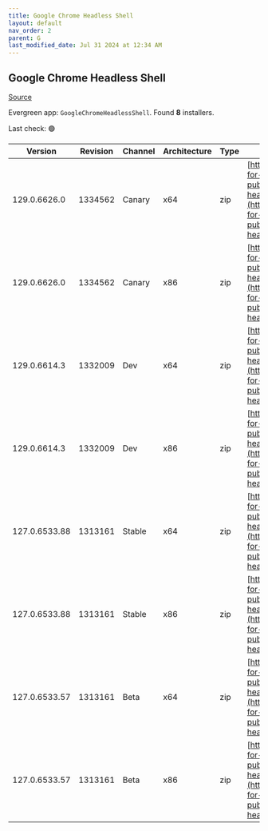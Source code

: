 ```yaml
---
title: Google Chrome Headless Shell
layout: default
nav_order: 2
parent: G
last_modified_date: Jul 31 2024 at 12:34 AM
---
```


## Google Chrome Headless Shell

[Source](https://googlechromelabs.github.io/chrome-for-testing/)

Evergreen app: `GoogleChromeHeadlessShell`. Found **8** installers.

Last check: 🟢

| Version       | Revision | Channel | Architecture | Type | URI                                                                                                                                                                                                                          |
| ------------- | -------- | ------- | ------------ | ---- | ---------------------------------------------------------------------------------------------------------------------------------------------------------------------------------------------------------------------------- |
| 129.0.6626.0  | 1334562  | Canary  | x64          | zip  | [https://storage.googleapis.com/chrome-for-testing-public/129.0.6626.0/win64/chrome-headless-shell-win64.zip](https://storage.googleapis.com/chrome-for-testing-public/129.0.6626.0/win64/chrome-headless-shell-win64.zip)   |
| 129.0.6626.0  | 1334562  | Canary  | x86          | zip  | [https://storage.googleapis.com/chrome-for-testing-public/129.0.6626.0/win32/chrome-headless-shell-win32.zip](https://storage.googleapis.com/chrome-for-testing-public/129.0.6626.0/win32/chrome-headless-shell-win32.zip)   |
| 129.0.6614.3  | 1332009  | Dev     | x64          | zip  | [https://storage.googleapis.com/chrome-for-testing-public/129.0.6614.3/win64/chrome-headless-shell-win64.zip](https://storage.googleapis.com/chrome-for-testing-public/129.0.6614.3/win64/chrome-headless-shell-win64.zip)   |
| 129.0.6614.3  | 1332009  | Dev     | x86          | zip  | [https://storage.googleapis.com/chrome-for-testing-public/129.0.6614.3/win32/chrome-headless-shell-win32.zip](https://storage.googleapis.com/chrome-for-testing-public/129.0.6614.3/win32/chrome-headless-shell-win32.zip)   |
| 127.0.6533.88 | 1313161  | Stable  | x64          | zip  | [https://storage.googleapis.com/chrome-for-testing-public/127.0.6533.88/win64/chrome-headless-shell-win64.zip](https://storage.googleapis.com/chrome-for-testing-public/127.0.6533.88/win64/chrome-headless-shell-win64.zip) |
| 127.0.6533.88 | 1313161  | Stable  | x86          | zip  | [https://storage.googleapis.com/chrome-for-testing-public/127.0.6533.88/win32/chrome-headless-shell-win32.zip](https://storage.googleapis.com/chrome-for-testing-public/127.0.6533.88/win32/chrome-headless-shell-win32.zip) |
| 127.0.6533.57 | 1313161  | Beta    | x64          | zip  | [https://storage.googleapis.com/chrome-for-testing-public/127.0.6533.57/win64/chrome-headless-shell-win64.zip](https://storage.googleapis.com/chrome-for-testing-public/127.0.6533.57/win64/chrome-headless-shell-win64.zip) |
| 127.0.6533.57 | 1313161  | Beta    | x86          | zip  | [https://storage.googleapis.com/chrome-for-testing-public/127.0.6533.57/win32/chrome-headless-shell-win32.zip](https://storage.googleapis.com/chrome-for-testing-public/127.0.6533.57/win32/chrome-headless-shell-win32.zip) |
